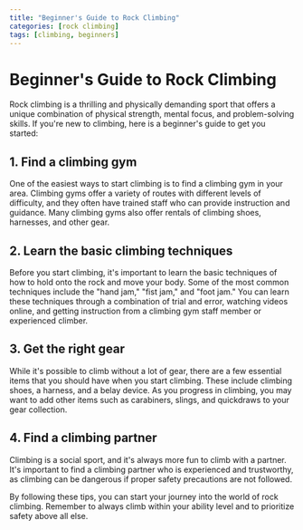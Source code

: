 ```yaml
---
title: "Beginner's Guide to Rock Climbing"
categories: [rock climbing]
tags: [climbing, beginners]
---
```


# Beginner's Guide to Rock Climbing

Rock climbing is a thrilling and physically demanding sport that offers a unique combination of physical strength, mental focus, and problem-solving skills. If you're new to climbing, here is a beginner's guide to get you started:

## 1. Find a climbing gym

One of the easiest ways to start climbing is to find a climbing gym in your area. Climbing gyms offer a variety of routes with different levels of difficulty, and they often have trained staff who can provide instruction and guidance. Many climbing gyms also offer rentals of climbing shoes, harnesses, and other gear.

## 2. Learn the basic climbing techniques

Before you start climbing, it's important to learn the basic techniques of how to hold onto the rock and move your body. Some of the most common techniques include the "hand jam," "fist jam," and "foot jam." You can learn these techniques through a combination of trial and error, watching videos online, and getting instruction from a climbing gym staff member or experienced climber.

## 3. Get the right gear

While it's possible to climb without a lot of gear, there are a few essential items that you should have when you start climbing. These include climbing shoes, a harness, and a belay device. As you progress in climbing, you may want to add other items such as carabiners, slings, and quickdraws to your gear collection.

## 4. Find a climbing partner

Climbing is a social sport, and it's always more fun to climb with a partner. It's important to find a climbing partner who is experienced and trustworthy, as climbing can be dangerous if proper safety precautions are not followed.

By following these tips, you can start your journey into the world of rock climbing. Remember to always climb within your ability level and to prioritize safety above all else.
